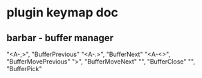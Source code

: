 # plugin keymap doc

## barbar - buffer manager

"<A-,>", "<cmd>BufferPrevious<CR>"
"<A-.>", "<cmd>BufferNext<CR>"
"<A-<>", "<cmd>BufferMovePrevious<CR>"
"<A->>", "<cmd>BufferMoveNext<CR>"
"<A-c>", "<cmd>BufferClose<CR>"
"<A-f>", "<cmd>BufferPick<CR>"
